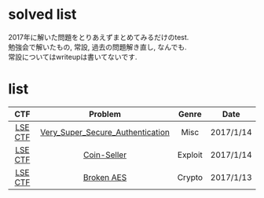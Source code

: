 # solved list
2017年に解いた問題をとりあえずまとめてみるだけのtest.  
勉強会で解いたもの, 常設, 過去の問題解き直し, なんでも.  
常設についてはwriteupは書いてないです.

# list
| CTF        | Problem     | Genre        | Date        |
|:----------:|:-----------:|:------------:|:-----------:|
|[LSE CTF](https://ctf.lse.epita.fr/ex/)|[Very_Super_Secure_Authentication](https://ctf.lse.epita.fr/ex/10/)|Misc|2017/1/14|
|[LSE CTF](https://ctf.lse.epita.fr/ex/)|[Coin-Seller](https://ctf.lse.epita.fr/ex/37/)|Exploit|2017/1/14|
|[LSE CTF](https://ctf.lse.epita.fr/ex/)|[Broken AES](https://ctf.lse.epita.fr/ex/25/)|Crypto|2017/1/13|
